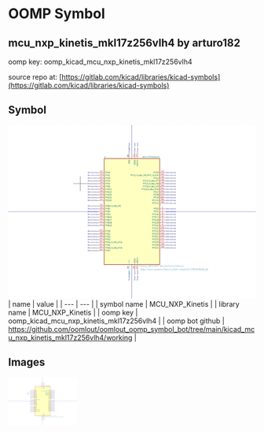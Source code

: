 # OOMP Symbol  
## mcu_nxp_kinetis_mkl17z256vlh4  by arturo182  
  
oomp key: oomp_kicad_mcu_nxp_kinetis_mkl17z256vlh4  
  
source repo at: [https://gitlab.com/kicad/libraries/kicad-symbols](https://gitlab.com/kicad/libraries/kicad-symbols)  
## Symbol  
  
[![working.png](working_600.png)](working.png)  
| name | value | 
| --- | --- | 
| symbol name | MCU_NXP_Kinetis | 
| library name | MCU_NXP_Kinetis | 
| oomp key | oomp_kicad_mcu_nxp_kinetis_mkl17z256vlh4 | 
| oomp bot github | https://github.com/oomlout/oomlout_oomp_symbol_bot/tree/main/kicad_mcu_nxp_kinetis_mkl17z256vlh4/working | 
## Images  
  
[![working.png](working_140.png)](working.png)  
